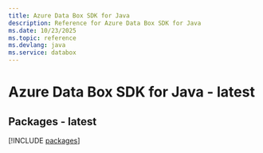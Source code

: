 ```yaml
---
title: Azure Data Box SDK for Java
description: Reference for Azure Data Box SDK for Java
ms.date: 10/23/2025
ms.topic: reference
ms.devlang: java
ms.service: databox
---
```

# Azure Data Box SDK for Java - latest
## Packages - latest
[!INCLUDE [packages](data-box-index.md)]
